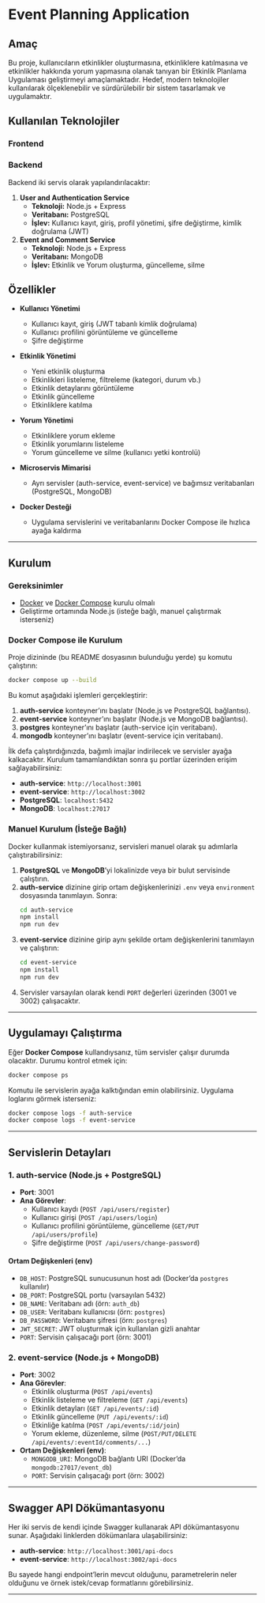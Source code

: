 # Event Planning Application

## Amaç
Bu proje, kullanıcıların etkinlikler oluşturmasına, etkinliklere katılmasına ve etkinlikler hakkında yorum yapmasına olanak tanıyan bir Etkinlik Planlama Uygulaması geliştirmeyi amaçlamaktadır. Hedef, modern teknolojiler kullanılarak ölçeklenebilir ve sürdürülebilir bir sistem tasarlamak ve uygulamaktır.

## Kullanılan Teknolojiler
### Frontend


### Backend
Backend iki servis olarak yapılandırılacaktır:
1. **User and Authentication Service**
   - **Teknoloji:** Node.js + Express
   - **Veritabanı:** PostgreSQL
   - **İşlev:** Kullanıcı kayıt, giriş, profil yönetimi, şifre değiştirme, kimlik doğrulama (JWT)
2. **Event and Comment Service**
   - **Teknoloji:** Node.js + Express
   - **Veritabanı:** MongoDB
   - **İşlev:** Etkinlik ve Yorum oluşturma, güncelleme, silme



## Özellikler

- **Kullanıcı Yönetimi**
  - Kullanıcı kayıt, giriş (JWT tabanlı kimlik doğrulama)
  - Kullanıcı profilini görüntüleme ve güncelleme
  - Şifre değiştirme

- **Etkinlik Yönetimi**
  - Yeni etkinlik oluşturma
  - Etkinlikleri listeleme, filtreleme (kategori, durum vb.)
  - Etkinlik detaylarını görüntüleme
  - Etkinlik güncelleme
  - Etkinliklere katılma

- **Yorum Yönetimi**
  - Etkinliklere yorum ekleme
  - Etkinlik yorumlarını listeleme
  - Yorum güncelleme ve silme (kullanıcı yetki kontrolü)

- **Microservis Mimarisi**
  - Ayrı servisler (auth-service, event-service) ve bağımsız veritabanları (PostgreSQL, MongoDB)

- **Docker Desteği**
  - Uygulama servislerini ve veritabanlarını Docker Compose ile hızlıca ayağa kaldırma

---



## Kurulum

### Gereksinimler

- [Docker](https://www.docker.com/) ve [Docker Compose](https://docs.docker.com/compose/) kurulu olmalı
- Geliştirme ortamında Node.js (isteğe bağlı, manuel çalıştırmak isterseniz)

### Docker Compose ile Kurulum

Proje dizininde (bu README dosyasının bulunduğu yerde) şu komutu çalıştırın:

```bash
docker compose up --build
```

Bu komut aşağıdaki işlemleri gerçekleştirir:

1. **auth-service** konteyner’ını başlatır (Node.js ve PostgreSQL bağlantısı).
2. **event-service** konteyner’ını başlatır (Node.js ve MongoDB bağlantısı).
3. **postgres** konteyner’ını başlatır (auth-service için veritabanı).
4. **mongodb** konteyner’ını başlatır (event-service için veritabanı).

İlk defa çalıştırdığınızda, bağımlı imajlar indirilecek ve servisler ayağa kalkacaktır. Kurulum tamamlandıktan sonra şu portlar üzerinden erişim sağlayabilirsiniz:

- **auth-service**: `http://localhost:3001`
- **event-service**: `http://localhost:3002`
- **PostgreSQL**: `localhost:5432`
- **MongoDB**: `localhost:27017`

### Manuel Kurulum (İsteğe Bağlı)

Docker kullanmak istemiyorsanız, servisleri manuel olarak şu adımlarla çalıştırabilirsiniz:

1. **PostgreSQL** ve **MongoDB**’yi lokalinizde veya bir bulut servisinde çalıştırın.
2. **auth-service** dizinine girip ortam değişkenlerinizi `.env` veya `environment` dosyasında tanımlayın. Sonra:
   ```bash
   cd auth-service
   npm install
   npm run dev
   ```
3. **event-service** dizinine girip aynı şekilde ortam değişkenlerini tanımlayın ve çalıştırın:
   ```bash
   cd event-service
   npm install
   npm run dev
   ```
4. Servisler varsayılan olarak kendi `PORT` değerleri üzerinden (3001 ve 3002) çalışacaktır.

---


## Uygulamayı Çalıştırma

Eğer **Docker Compose** kullandıysanız, tüm servisler çalışır durumda olacaktır. Durumu kontrol etmek için:

```bash
docker compose ps
```

Komutu ile servislerin ayağa kalktığından emin olabilirsiniz.
Uygulama loglarını görmek isterseniz:

```bash
docker compose logs -f auth-service
docker compose logs -f event-service
```

---

## Servislerin Detayları

### 1. auth-service (Node.js + PostgreSQL)

- **Port**: 3001
- **Ana Görevler**:
  - Kullanıcı kaydı (`POST /api/users/register`)
  - Kullanıcı girişi (`POST /api/users/login`)
  - Kullanıcı profilini görüntüleme, güncelleme (`GET/PUT /api/users/profile`)
  - Şifre değiştirme (`POST /api/users/change-password`)

#### Ortam Değişkenleri (env)

- `DB_HOST`: PostgreSQL sunucusunun host adı (Docker’da `postgres` kullanılır)
- `DB_PORT`: PostgreSQL portu (varsayılan 5432)
- `DB_NAME`: Veritabanı adı (örn: `auth_db`)
- `DB_USER`: Veritabanı kullanıcısı (örn: `postgres`)
- `DB_PASSWORD`: Veritabanı şifresi (örn: `postgres`)
- `JWT_SECRET`: JWT oluşturmak için kullanılan gizli anahtar
- `PORT`: Servisin çalışacağı port (örn: 3001)

### 2. event-service (Node.js + MongoDB)

- **Port**: 3002
- **Ana Görevler**:
  - Etkinlik oluşturma (`POST /api/events`)
  - Etkinlik listeleme ve filtreleme (`GET /api/events`)
  - Etkinlik detayları (`GET /api/events/:id`)
  - Etkinlik güncelleme (`PUT /api/events/:id`)
  - Etkinliğe katılma (`POST /api/events/:id/join`)
  - Yorum ekleme, düzenleme, silme (`POST/PUT/DELETE /api/events/:eventId/comments/...`)
- **Ortam Değişkenleri (env)**:
  - `MONGODB_URI`: MongoDB bağlantı URI (Docker’da `mongodb:27017/event_db`)
  - `PORT`: Servisin çalışacağı port (örn: 3002)

---

## Swagger API Dökümantasyonu

Her iki servis de kendi içinde Swagger kullanarak API dökümantasyonu sunar.
Aşağıdaki linklerden dökümanlara ulaşabilirsiniz:

- **auth-service**: `http://localhost:3001/api-docs`
- **event-service**: `http://localhost:3002/api-docs`

Bu sayede hangi endpoint’lerin mevcut olduğunu, parametrelerin neler olduğunu ve örnek istek/cevap formatlarını görebilirsiniz.

---